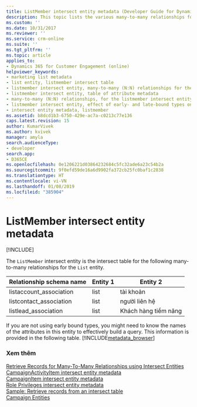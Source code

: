 ```yaml
---
title: ListMember intersect entity metadata (Developer Guide for Dynamics 365 for Customer Engagement)| MicrosoftDocs
description: This topic lists the various many-to-many relationships for the List entity for which the ListMember intersect entity is the intersect table
ms.custom: ''
ms.date: 10/31/2017
ms.reviewer: ''
ms.service: crm-online
ms.suite: ''
ms.tgt_pltfrm: ''
ms.topic: article
applies_to:
- Dynamics 365 for Customer Engagement (online)
helpviewer_keywords:
- marketing list metadata
- list entity, listmember intersect table
- listmember intersect entity, many-to-many (N:N) relationships for the list entity
- listmember intersect entity, table of attribute metadata
- many-to-many (N:N) relationships, for the listmember intersect entity
- listmember intersect entity, effect of early- and late-bound types on
- intersect entity metadata, listmember
ms.assetid: b8dcd1b3-6750-429e-ac7a-c0213c77e136
caps.latest.revision: 15
author: KumarVivek
ms.author: kvivek
manager: amyla
search.audienceType:
- developer
search.app:
- D365CE
ms.openlocfilehash: 0e1206221d03864232684c5fc32ade6a23c54b2a
ms.sourcegitcommit: 9f0efd59de16a6d9902fa372cb25fc0baf1c2838
ms.translationtype: HT
ms.contentlocale: vi-VN
ms.lasthandoff: 01/08/2019
ms.locfileid: "385904"
---
```

# <a name="listmember-intersect-entity-metadata"></a>ListMember intersect entity metadata

[!INCLUDE[](../../includes/cc_applies_to_update_9_0_0.md)]

The `ListMember` intersect entity is the intersect table for the following many-to-many relationships for the `List` entity.  
  
|Relationship schema name|Entity 1|Entity 2|  
|------------------------------|--------------|--------------|  
|listaccount_association|list|tài khoản|  
|listcontact_association|list|người liên hệ|  
|listlead_association|list|Khách hàng tiềm năng|  
  
 If you are not using early bound types, you might need to know the names of the attributes in this entity to effectively build a query. This information is provided in the following table. [!INCLUDE[metadata_browser](../../includes/metadata-browser.md)]  
  
### <a name="see-also"></a>Xem thêm  
 [Retrieve Records for Many-To-Many Relationships using Intersect Entities](retrieve-records-many-to-many-relationships-intersect-entities.md)   
 [CampaignActivityItem intersect entity metadata](campaignactivityitem-intersect-entity-metadata.md)   
 [CampaignItem intersect entity metadata](campaignitem-intersect-entity-metadata.md)   
 [Role Privileges intersect entity metadata](role-privileges-intersect-entity-metadata.md)   
 [Sample: Retrieve records from an intersect table](sample-retrieve-records-intersect-table.md)   
 [Campaign Entities](../campaign-entities.md)
